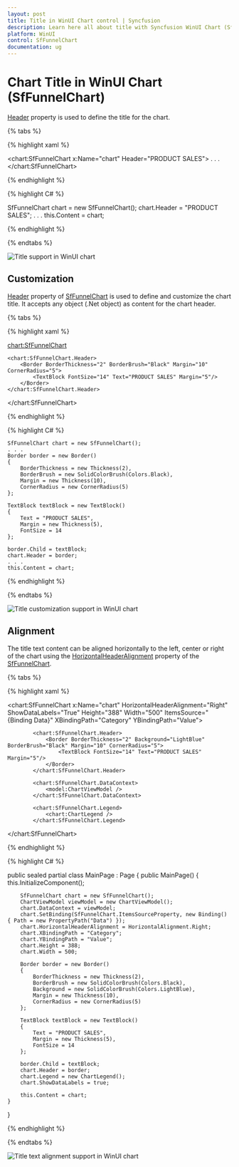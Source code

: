 ```yaml
---
layout: post
title: Title in WinUI Chart control | Syncfusion
description: Learn here all about title with Syncfusion WinUI Chart (SfFunnelChart) control and its customization.
platform: WinUI
control: SfFunnelChart
documentation: ug
---
```


# Chart Title in WinUI Chart (SfFunnelChart)

[Header](https://help.syncfusion.com/cr/winui/Syncfusion.UI.Xaml.Charts.ChartBase.html#Syncfusion_UI_Xaml_Charts_ChartBase_Header) property is used to define the title for the chart.

{% tabs %}   

{% highlight xaml %}

<chart:SfFunnelChart x:Name="chart" Header="PRODUCT SALES">
 . . .           
</chart:SfFunnelChart>

{% endhighlight %}

{% highlight C# %}

SfFunnelChart chart = new SfFunnelChart();
chart.Header = "PRODUCT SALES";
. . . 
this.Content = chart;

{% endhighlight %}

{% endtabs %} 

![Title support in WinUI chart](Title_Images/winui-chart_title.png)

## Customization

[Header](https://help.syncfusion.com/cr/winui/Syncfusion.UI.Xaml.Charts.ChartBase.html#Syncfusion_UI_Xaml_Charts_ChartBase_Header) property of [SfFunnelChart](https://help.syncfusion.com/cr/winui/Syncfusion.UI.Xaml.Charts.SfFunnelChart.html) is used to define and customize the chart title. It accepts any object (.Net object) as content for the chart header.

{% tabs %}   

{% highlight xaml %}

 <chart:SfFunnelChart>

    <chart:SfFunnelChart.Header>
        <Border BorderThickness="2" BorderBrush="Black" Margin="10" CornerRadius="5">
            <TextBlock FontSize="14" Text="PRODUCT SALES" Margin="5"/>
        </Border>
    </chart:SfFunnelChart.Header>
            
</chart:SfFunnelChart>

{% endhighlight %}

{% highlight C# %}

    SfFunnelChart chart = new SfFunnelChart();
    . . .
    Border border = new Border()
    {
        BorderThickness = new Thickness(2),
        BorderBrush = new SolidColorBrush(Colors.Black),
        Margin = new Thickness(10),
        CornerRadius = new CornerRadius(5)
    };

    TextBlock textBlock = new TextBlock()
    {
        Text = "PRODUCT SALES",
        Margin = new Thickness(5),
        FontSize = 14
    };

    border.Child = textBlock;
    chart.Header = border;
    . . . 
    this.Content = chart;

{% endhighlight %}

{% endtabs %} 

![Title customization support in WinUI chart](Title_Images/winui-chart_title_customization.png)

## Alignment

The title text content can be aligned horizontally to the left, center or right of the chart using the [HorizontalHeaderAlignment](https://help.syncfusion.com/cr/winui/Syncfusion.UI.Xaml.Charts.ChartBase.html#Syncfusion_UI_Xaml_Charts_ChartBase_HorizontalHeaderAlignment) property of the [SfFunnelChart](https://help.syncfusion.com/cr/winui/Syncfusion.UI.Xaml.Charts.SfFunnelChart.html).

{% tabs %}   

{% highlight xaml %}

 <chart:SfFunnelChart x:Name="chart" 
                     HorizontalHeaderAlignment="Right"
                     ShowDataLabels="True"
                     Height="388" Width="500" 
                     ItemsSource="{Binding Data}" 
                     XBindingPath="Category"
                     YBindingPath="Value">
                
            <chart:SfFunnelChart.Header>
                <Border BorderThickness="2" Background="LightBlue" BorderBrush="Black" Margin="10" CornerRadius="5">
                    <TextBlock FontSize="14" Text="PRODUCT SALES" Margin="5"/>
                </Border>
            </chart:SfFunnelChart.Header>

            <chart:SfFunnelChart.DataContext>
                <model:ChartViewModel />
            </chart:SfFunnelChart.DataContext>

            <chart:SfFunnelChart.Legend>
                <chart:ChartLegend />
            </chart:SfFunnelChart.Legend>
            
</chart:SfFunnelChart>

{% endhighlight %}

{% highlight C# %}

public sealed partial class MainPage : Page
{
    public MainPage()
    {
        this.InitializeComponent();
            
        SfFunnelChart chart = new SfFunnelChart();
        ChartViewModel viewModel = new ChartViewModel();
        chart.DataContext = viewModel;
        chart.SetBinding(SfFunnelChart.ItemsSourceProperty, new Binding() { Path = new PropertyPath("Data") });
        chart.HorizontalHeaderAlignment = HorizontalAlignment.Right;
        chart.XBindingPath = "Category";
        chart.YBindingPath = "Value";
        chart.Height = 388;
        chart.Width = 500;

        Border border = new Border()
        {
            BorderThickness = new Thickness(2),
            BorderBrush = new SolidColorBrush(Colors.Black),
            Background = new SolidColorBrush(Colors.LightBlue),
            Margin = new Thickness(10),
            CornerRadius = new CornerRadius(5)
        };

        TextBlock textBlock = new TextBlock()
        {
            Text = "PRODUCT SALES",
            Margin = new Thickness(5),
            FontSize = 14
        };

        border.Child = textBlock;
        chart.Header = border;
        chart.Legend = new ChartLegend();
        chart.ShowDataLabels = true;

        this.Content = chart;
    }
}

{% endhighlight %}

{% endtabs %} 

![Title text alignment support in WinUI chart](Title_Images/winui-chart_title_alignment.png)
